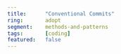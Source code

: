```yaml
---
title:      "Conventional Commits"
ring:       adopt
segment:    methods-and-patterns
tags:       [coding]
featured:   false
---
```

